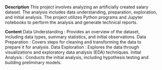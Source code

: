 **Description**
This project involves analyzing an artificially created salary dataset. The analysis includes data understanding, preparation, exploration, and initial analysis. The project utilizes Python programs and Jupyter notebooks to perform the analysis and generate technical reports.

**Content**
Data Understanding : Provides an overview of the dataset, including data types, summary statistics, and initial observations.
Data Preparation : Covers steps for cleaning and transforming the data to prepare it for analysis.
Data Exploration : Explores the data through visualizations and exploratory data analysis (EDA) techniques.
Initial Analysis : Conducts the initial analysis, including hypothesis testing and building preliminary models.
